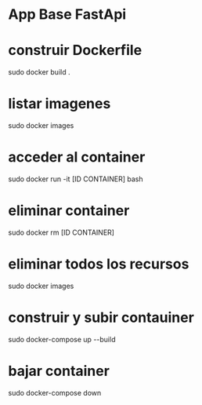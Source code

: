 # App Base FastApi

# construir Dockerfile 
sudo docker build .

# listar imagenes
sudo docker images

# acceder al container

sudo docker run -it [ID CONTAINER] bash


# eliminar container
sudo docker rm [ID CONTAINER]


# eliminar todos los recursos
sudo docker images

# construir y subir contauiner
sudo docker-compose up --build

# bajar container
sudo docker-compose down
